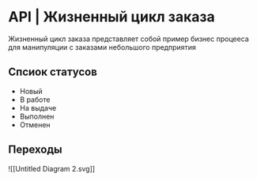 # API | Жизненный цикл заказа

Жизненный цикл заказа представляет собой пример бизнес процееса для манипуляции с заказами небольшого предприятия

## Спсиок статусов
- Новый
- В работе
- На выдаче
- Выполнен
- Отменен

## Переходы
![[Untitled Diagram 2.svg]]